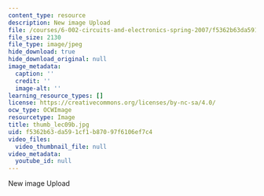 ```yaml
---
content_type: resource
description: New image Upload
file: /courses/6-002-circuits-and-electronics-spring-2007/f5362b63da591cf1b87097f6106ef7c4_thumb_lec09b.jpg
file_size: 2130
file_type: image/jpeg
hide_download: true
hide_download_original: null
image_metadata:
  caption: ''
  credit: ''
  image-alt: ''
learning_resource_types: []
license: https://creativecommons.org/licenses/by-nc-sa/4.0/
ocw_type: OCWImage
resourcetype: Image
title: thumb_lec09b.jpg
uid: f5362b63-da59-1cf1-b870-97f6106ef7c4
video_files:
  video_thumbnail_file: null
video_metadata:
  youtube_id: null
---
```

New image Upload